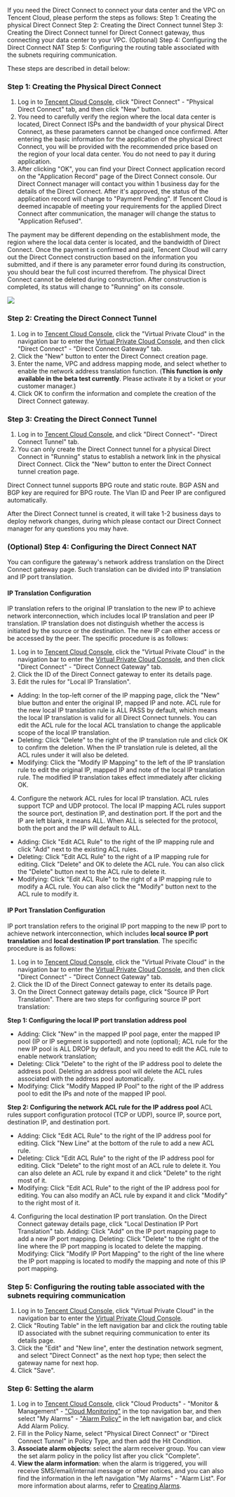 If you need the Direct Connect to connect your data center and the VPC on Tencent Cloud, please perform the steps as follows:
Step 1: Creating the physical Direct Connect
Step 2: Creating the Direct Connect tunnel
Step 3: Creating the Direct Connect tunnel for Direct Connect gateway, thus connecting your data center to your VPC.
(Optional) Step 4: Configuring the Direct Connect NAT
Step 5: Configuring the routing table associated with the subnets requiring communication.

These steps are described in detail below:
### Step 1: Creating the Physical Direct Connect
1) Log in to [Tencent Cloud Console](https://console.qcloud.com/), click "Direct Connect" - "Physical Direct Connect" tab, and then click "New" button.
2) You need to carefully verify the region where the local data center is located, Direct Connect ISPs and the bandwidth of your physical Direct Connect, as these parameters cannot be changed once confirmed. After entering the basic information for the application of the physical Direct Connect, you will be provided with the recommended price based on the region of your local data center. You do not need to pay it during application.
3) After clicking "OK", you can find your Direct Connect application record on the "Application Record" page of the Direct Connect console. Our Direct Connect manager will contact you within 1 business day for the details of the Direct Connect. After it's approved, the status of the application record will change to "Payment Pending". If Tencent Cloud is deemed incapable of meeting your requirements for the applied Direct Connect after communication, the manager will change the status to "Application Refused".

The payment may be different depending on the establishment mode, the region where the local data center is located, and the bandwidth of Direct Connect. Once the payment is confirmed and paid, Tencent Cloud will carry out the Direct Connect construction based on the information you submitted, and if there is any parameter error found during its construction, you should bear the full cost incurred therefrom. The physical Direct Connect cannot be deleted during construction. After construction is completed, its status will change to "Running" on its console.

![](//mccdn.qcloud.com/img567fa85e57aa3.png)

### Step 2: Creating the Direct Connect Tunnel
1)	Log in to [Tencent Cloud Console](https://console.qcloud.com/), click the "Virtual Private Cloud" in the navigation bar to enter the [Virtual Private Cloud Console](https://console.qcloud.com/vpc/vpc?Rid=8), and then click "Direct Connect" - "Direct Connect Gateway" tab.
2) Click the "New" button to enter the Direct Connect creation page.
3) Enter the name, VPC and address mapping mode, and select whether to enable the network address translation function. (**This function is only available in the beta test currently**. Please activate it by a ticket or your customer manager.)
4) Click OK to confirm the information and complete the creation of the Direct Connect gateway.

### Step 3: Creating the Direct Connect Tunnel
1)	Log in to [Tencent Cloud Console](https://console.qcloud.com/), and click "Direct Connect"- "Direct Connect Tunnel" tab.
2) You can only create the Direct Connect tunnel for a physical Direct Connect in "Running" status to establish a network link in the physical Direct Connect. Click the "New" button to enter the Direct Connect tunnel creation page.

Direct Connect tunnel supports BPG route and static route. BGP ASN and BGP key are required for BPG route.
The Vlan ID and Peer IP are configured automatically.

After the Direct Connect tunnel is created, it will take 1-2 business days to deploy network changes, during which please contact our Direct Connect manager for any questions you may have.

### (Optional) Step 4: Configuring the Direct Connect NAT
You can configure the gateway's network address translation on the Direct Connect gateway page. Such translation can be divided into IP translation and IP port translation.
#### IP Translation Configuration
IP translation refers to the original IP translation to the new IP to achieve network interconnection, which includes local IP translation and peer IP translation. IP translation does not distinguish whether the access is initiated by the source or the destination. The new IP can either access or be accessed by the peer. The specific procedure is as follows:

1) Log in to [Tencent Cloud Console](https://console.qcloud.com/), click the "Virtual Private Cloud" in the navigation bar to enter the [Virtual Private Cloud Console](https://console.qcloud.com/vpc/vpc?Rid=8), and then click "Direct Connect" - "Direct Connect Gateway" tab.
2) Click the ID of the Direct Connect gateway to enter its details page.
3) Edit the rules for "Local IP Translation".

- Adding: In the top-left corner of the IP mapping page, click the "New" blue button and enter the original IP, mapped IP and note. ACL rule for the new local IP translation rule is ALL PASS by default, which means the local IP translation is valid for all Direct Connect tunnels. You can edit the ACL rule for the local ACL translation to change the applicable scope of the local IP translation.
- Deleting: Click "Delete" to the right of the IP translation rule and click OK to confirm the deletion. When the IP translation rule is deleted, all the ACL rules under it will also be deleted.
- Modifying: Click the "Modify IP Mapping" to the left of the IP translation rule to edit the original IP, mapped IP and note of the local IP translation rule. The modified IP translation takes effect immediately after clicking OK.

4) Configure the network ACL rules for local IP translation.
ACL rules support TCP and UDP protocol. The local IP mapping ACL rules support the source port, destination IP, and destination port. If the port and the IP are left blank, it means ALL. When ALL is selected for the protocol, both the port and the IP will default to ALL.
- Adding: Click "Edit ACL Rule" to the right of the IP mapping rule and click "Add" next to the existing ACL rules.
- Deleting: Click "Edit ACL Rule" to the right of a IP mapping rule for editing. Click "Delete" and OK to delete the ACL rule. You can also click the "Delete" button next to the ACL rule to delete it.
- Modifying: Click "Edit ACL Rule" to the right of a IP mapping rule to modify a ACL rule. You can also click the "Modify" button next to the ACL rule to modify it.


#### IP Port Translation Configuration
IP port translation refers to the original IP port mapping to the new IP port to achieve network interconnection, which includes **local source IP port translation** and **local destination IP port translation**. The specific procedure is as follows:

1) Log in to [Tencent Cloud Console](https://console.qcloud.com/), click the "Virtual Private Cloud" in the navigation bar to enter the [Virtual Private Cloud Console](https://console.qcloud.com/vpc/vpc?Rid=8), and then click "Direct Connect" - "Direct Connect Gateway" tab.
2) Click the ID of the Direct Connect gateway to enter its details page.
3) On the Direct Connect gateway details page, click "Source IP Port Translation". There are two steps for configuring source IP port translation:

**Step 1: Configuring the local IP port translation address pool**
- Adding: Click "New" in the mapped IP pool page, enter the mapped IP pool (IP or IP segment is supported) and note (optional); ACL rule for the new IP pool is ALL DROP by default, and you need to edit the ACL rule to enable network translation;
- Deleting: Click "Delete" to the right of the IP address pool to delete the address pool. Deleting an address pool will delete the ACL rules associated with the address pool automatically.
- Modifying: Click "Modify Mapped IP Pool" to the right of the IP address pool to edit the IPs and note of the mapped IP pool.

**Step 2: Configuring the network ACL rule for the IP address pool**
ACL rules support configuration protocol (TCP or UDP), source IP, source port, destination IP, and destination port.
- Adding: Click "Edit ACL Rule" to the right of the IP address pool for editing. Click "New Line" at the bottom of the rule to add a new ACL rule.
- Deleting: Click "Edit ACL Rule" to the right of the IP address pool for editing. Click "Delete" to the right most of an ACL rule to delete it. You can also delete an ACL rule by expand it and click "Delete" to the right most of it.
- Modifying: Click "Edit ACL Rule" to the right of the IP address pool for editing. You can also modify an ACL rule by expand it and click "Modify" to the right most of it.

4) Configuring the local destination IP port translation.
On the Direct Connect gateway details page, click "Local Destination IP Port Translation" tab.
Adding: Click "Add" on the IP port mapping page to add a new IP port mapping.
Deleting: Click "Delete" to the right of the line where the IP port mapping is located to delete the mapping.
Modifying: Click "Modify IP Port Mapping" to the right of the line where the IP port mapping is located to modify the mapping and note of this IP port mapping.

### Step 5: Configuring the routing table associated with the subnets requiring communication
1)	Log in to [Tencent Cloud Console](https://console.qcloud.com/), click "Virtual Private Cloud" in the navigation bar to enter the [Virtual Private Cloud Console](https://console.qcloud.com/vpc/vpc?rid=8).
2)	Click "Routing Table" in the left navigation bar and click the routing table ID associated with the subnet requiring communication to enter its details page.
3)	Click the "Edit" and "New line", enter the destination network segment, and select "Direct Connect" as the next hop type; then select the gateway name for next hop.
4)	Click "Save".

### Step 6: Setting the alarm
1)	Log in to [Tencent Cloud Console](https://console.qcloud.com/), click "Cloud Products" - "Monitor & Management" - ["Cloud Monitoring"](https://console.qcloud.com/monitor/overview) in the top navigation bar, and then select "My Alarms" - ["Alarm Policy"](https://console.qcloud.com/monitor/policylist) in the left navigation bar, and click Add Alarm Policy.
2)	Fill in the Policy Name, select "Physical Direct Connect" or "Direct Connect Tunnel" in Policy Type, and then add the Hit Condition.
3)	**Associate alarm objects**: select the alarm receiver group. You can view the set alarm policy in the policy list after you click "Complete".
4)	**View the alarm information**: when the alarm is triggered, you will receive SMS/email/internal message or other notices, and you can also find the information in the left navigation "My Alarms" - "Alarm List". For more information about alarms, refer to [Creating Alarms](https://www.qcloud.com/doc/product/248/1073).
